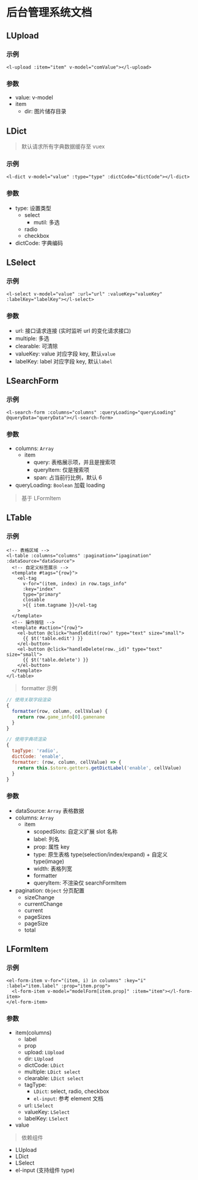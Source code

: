 # 后台管理系统文档

## LUpload

### 示例

```vue
<l-upload :item="item" v-model="comValue"></l-upload>
```

### 参数

- value: v-model
- item
  - dir: 图片储存目录

## LDict

> 默认请求所有字典数据缓存至 vuex

### 示例

```vue
<l-dict v-model="value" :type="type" :dictCode="dictCode"></l-dict>
```

### 参数

- type: 设置类型
  - select
    - mutil: 多选
  - radio
  - checkbox
- dictCode: 字典编码

## LSelect

### 示例

```vue
<l-select v-model="value" :url="url" :valueKey="valueKey" :labelKey="labelKey"></l-select>
```

### 参数

- url: 接口请求连接 (实时监听 url 的变化请求接口)
- multiple: 多选
- clearable: 可清除
- valueKey: value 对应字段 key, 默认`value`
- labelKey: label 对应字段 key, 默认`label`

## LSearchForm

### 示例

```vue
<l-search-form :columns="columns" :queryLoading="queryLoading" @queryData="queryData"></l-search-form>
```

### 参数

- columns: `Array`
  - item
    - query: 表格展示项，并且是搜索项
    - queryItem: 仅是搜索项
    - span: 占当前行比例，默认 6
- queryLoading: `Boolean` 加载 loading

> 基于 LFormItem

## LTable

### 示例

```vue
<!-- 表格区域 -->
<l-table :columns="columns" :pagination="ipagination" :dataSource="dataSource">
  <!-- 自定义标签展示 -->
  <template #tags="{row}">
    <el-tag
      v-for="(item, index) in row.tags_info"
      :key="index"
      type="primary"
      closable
      >{{ item.tagname }}</el-tag
    >
  </template>
  <!-- 操作按钮 -->
  <template #action="{row}">
    <el-button @click="handleEdit(row)" type="text" size="small">
      {{ $t('table.edit') }}
    </el-button>
    <el-button @click="handleDelete(row._id)" type="text" size="small">
      {{ $t('table.delete') }}
    </el-button>
  </template>
</l-table>
```

> formatter 示例

```js
// 使用关联字段渲染
{
  formatter(row, column, cellValue) {
    return row.game_info[0].gamename
  }
}

// 使用字典项渲染
{
  tagType: 'radio',
  dictCode: 'enable',
  formatter: (row, column, cellValue) => {
    return this.$store.getters.getDictLabel('enable', cellValue)
  }
}
```

### 参数

- dataSource: `Array` 表格数据
- columns: `Array`
  - item
    - scopedSlots: 自定义扩展 slot 名称
    - label: 列名
    - prop: 属性 key
    - type: 原生表格 type(selection/index/expand) + 自定义 type(image)
    - width: 表格列宽
    - formatter
    - queryItem: 不渲染仅 searchFormItem
- pagination: `Object` 分页配置
  - sizeChange
  - currentChange
  - current
  - pageSizes
  - pageSize
  - total

## LFormItem

### 示例

```vue
<el-form-item v-for="(item, i) in columns" :key="i" :label="item.label" :prop="item.prop">
  <l-form-item v-model="modelForm[item.prop]" :item="item"></l-form-item>
</el-form-item>
```

### 参数

- item(columns)
  - label
  - prop
  - upload: `LUpload`
  - dir: `LUpload`
  - dictCode: `LDict`
  - multiple: `LDict select`
  - clearable: `LDict select`
  - tagType:
    - `LDict`: select, radio, checkbox
    - `el-input`: 参考 element 文档
  - url: `LSelect`
  - valueKey: `LSelect`
  - labelKey: `LSelect`
- value

> 依赖组件

- LUpload
- LDict
- LSelect
- el-input (支持组件 type)
